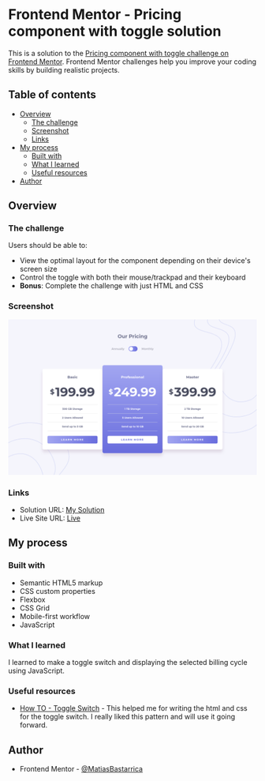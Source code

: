 # Frontend Mentor - Pricing component with toggle solution

This is a solution to the [Pricing component with toggle challenge on Frontend Mentor](https://www.frontendmentor.io/challenges/pricing-component-with-toggle-8vPwRMIC). Frontend Mentor challenges help you improve your coding skills by building realistic projects.

## Table of contents

- [Overview](#overview)
  - [The challenge](#the-challenge)
  - [Screenshot](#screenshot)
  - [Links](#links)
- [My process](#my-process)
  - [Built with](#built-with)
  - [What I learned](#what-i-learned)
  - [Useful resources](#useful-resources)
- [Author](#author)

## Overview

### The challenge

Users should be able to:

- View the optimal layout for the component depending on their device's screen size
- Control the toggle with both their mouse/trackpad and their keyboard
- **Bonus**: Complete the challenge with just HTML and CSS

### Screenshot

![](./screenshot.png)

### Links

- Solution URL: [My Solution](https://www.frontendmentor.io/solutions/pricing-component-with-toggle-mb-9QwvSC17Bu)
- Live Site URL: [Live](https://matiasbastarrica.github.io/pricing-component-with-toggle/)

## My process

### Built with

- Semantic HTML5 markup
- CSS custom properties
- Flexbox
- CSS Grid
- Mobile-first workflow
- JavaScript

### What I learned

I learned to make a toggle switch and displaying the selected billing cycle using JavaScript.

### Useful resources

- [How TO - Toggle Switch](https://www.w3schools.com/howto/howto_css_switch.asp) - This helped me for writing the html and css for the toggle switch. I really liked this pattern and will use it going forward.

## Author

- Frontend Mentor - [@MatiasBastarrica](https://www.frontendmentor.io/profile/MatiasBastarrica)
